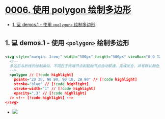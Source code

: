 # [0006. 使用 polygon 绘制多边形](https://github.com/tnotesjs/TNotes.svg/tree/main/notes/0006.%20%E4%BD%BF%E7%94%A8%20polygon%20%E7%BB%98%E5%88%B6%E5%A4%9A%E8%BE%B9%E5%BD%A2)

<!-- region:toc -->

- [1. 💻 demos.1 - 使用 `<polygon>` 绘制多边形](#1--demos1---使用-polygon-绘制多边形)

<!-- endregion:toc -->
 
## 1. 💻 demos.1 - 使用 `<polygon>` 绘制多边形

```xml
<svg style="margin: 3rem;" width="500px" height="500px" viewBox="0 0 120 120" xmlns="http://www.w3.org/2000/svg">
  <!--
  多边形与折线的绘制类似，不同在于终端节点和起始节点自动联通，完成闭合，并有默认颜色填充。
  -->
  <polygon // [!code highlight]
    points="20 20, 90 90, 90 10, 20 90" // [!code highlight]
    stroke="blue" // [!code highlight]
    stroke-width="1" // [!code highlight]
    opacity=".3" // [!code highlight]
  /> <!-- [!code highlight] -->
</svg>
```

- ![](assets/2024-12-09-16-48-51.png)
